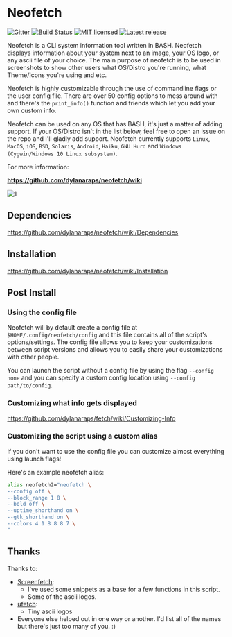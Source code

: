 # Neofetch

[![Gitter](https://badges.gitter.im/dylanaraps/fetch.svg)](https://gitter.im/dylanaraps/fetch?utm_source=badge&utm_medium=badge&utm_campaign=pr-badge) [![Build Status](https://travis-ci.org/dylanaraps/neofetch.svg?branch=master)](https://travis-ci.org/dylanaraps/neofetch) [![MIT licensed](https://img.shields.io/badge/license-MIT-blue.svg)](./LICENSE.md) [![Latest release](https://img.shields.io/github/release/dylanaraps/neofetch.svg)](https://github.com/dylanaraps/neofetch/releases)

Neofetch is a CLI system information tool written in BASH. Neofetch displays information about your system next to an image, your OS logo, or any ascii file of your choice. The main purpose of neofetch is to be used in screenshots to show other users what OS/Distro you're running, what Theme/Icons you're using and etc.

Neofetch is highly customizable through the use of commandline flags or the user config file. There are over 50 config options to mess around with and there's the `print_info()` function and friends which let you add your own custom info.

Neofetch can be used on any OS that has BASH, it's just a matter of adding support. If your OS/Distro isn't in the list below, feel free to open an issue on the repo and I'll gladly add support. Neofetch currently supports `Linux`, `MacOS`, `iOS`, `BSD`, `Solaris`, `Android`, `Haiku`, `GNU Hurd` and `Windows (Cygwin/Windows 10 Linux subsystem)`. 

For more information:

**https://github.com/dylanaraps/neofetch/wiki**

![1](https://ipfs.pics/ipfs/QmTtF9Sx8o617QE88GH3Z4yX7mRyi4yS1hsMHyRVmn14vJ)


## Dependencies

https://github.com/dylanaraps/neofetch/wiki/Dependencies


## Installation

https://github.com/dylanaraps/neofetch/wiki/Installation


## Post Install


### Using the config file

Neofetch will by default create a config file at `$HOME/.config/neofetch/config` and this file contains all of the script's options/settings. The config file allows you to keep your customizations between script versions and allows you to easily share your customizations with other people.

You can launch the script without a config file by using the flag `--config none` and you can specify a custom config location using `--config path/to/config`.


### Customizing what info gets displayed

https://github.com/dylanaraps/fetch/wiki/Customizing-Info


### Customizing the script using a custom alias

If you don't want to use the config file you can customize almost everything using launch flags!

Here's an example neofetch alias:

```sh
alias neofetch2="neofetch \
--config off \
--block_range 1 8 \
--bold off \
--uptime_shorthand on \
--gtk_shorthand on \
--colors 4 1 8 8 8 7 \
"
```


## Thanks

Thanks to:

- [Screenfetch](https://github.com/KittyKatt/screenFetch):
    - I've used some snippets as a base for a few functions in this script.
    - Some of the ascii logos.
- [ufetch](https://github.com/jschx/ufetch):
    - Tiny ascii logos
- Everyone else helped out in one way or another. I'd list all of the names but there's just too many of you. :)
